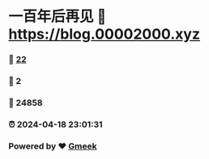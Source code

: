 # 一百年后再见 :link: https://blog.00002000.xyz 
### :page_facing_up: [22](https://blog.00002000.xyz/tag.html) 
### :speech_balloon: 2 
### :hibiscus: 24858 
### :alarm_clock: 2024-04-18 23:01:31 
### Powered by :heart: [Gmeek](https://github.com/Meekdai/Gmeek)
